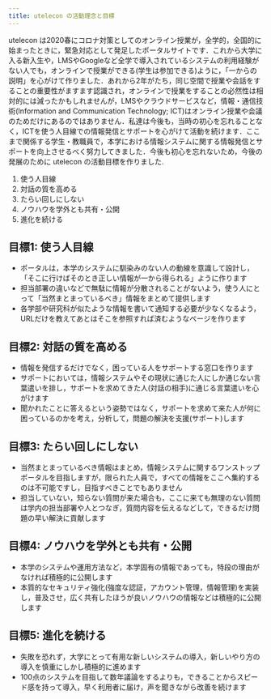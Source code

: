 ```yaml
---
title: utelecon の活動理念と目標
---
```


utelecon は2020春にコロナ対策としてのオンライン授業が，全学的，全国的に始まったときに，緊急対応として発足したポータルサイトです．これから大学に入る新入生や，LMSやGoogleなど全学で導入されているシステムの利用経験がない人でも，オンラインで授業ができる(学生は参加できる)ように，「一からの説明」を心がけて作りました．あれから2年がたち，同じ空間で授業や会話をすることの重要性がますます認識され，オンラインで授業をすることの必然性は相対的には減ったかもしれませんが，LMSやクラウドサービスなど，情報・通信技術(Information and Communication Technology; ICT)はオンライン授業や会議のためだけにあるのではありません．私達は今後も，当時の初心を忘れることなく，ICTを使う人目線での情報発信とサポートを心がけて活動を続けます．ここまで関係する学生・教職員で，本学における情報システムに関する情報発信とサポートを向上させるべく努力してきました．今後も初心を忘れないため，今後の発展のために utelecon の活動目標を作りました.

1. 使う人目線
2. 対話の質を高める
3. たらい回しにしない
4. ノウハウを学外とも共有・公開
5. 進化を続ける

## 目標1: 使う人目線
 - ポータルは，本学のシステムに馴染みのない人の動線を意識して設計し，「そこに行けばそのとき正しい情報が一から得られる」ように作ります
 - 担当部署の違いなどで無駄に情報が分散されることがないよう，使う人にとって「当然まとまっているべき」情報をまとめて提供します
 - 各学部や研究科が似たような情報を書いて通知する必要が少なくなるよう，URLだけを教えてあとはそこを参照すれば済むようなページを作ります

## 目標2: 対話の質を高める
 - 情報を発信するだけでなく，困っている人をサポートする窓口を作ります
 - サポートにおいては，情報システムやその現状に通じた人にしか通じない言葉遣いを排し，サポートを求めてきた人(対話の相手)に通じる言葉遣いを心がけます
 - 聞かれたことに答えるという姿勢ではなく，サポートを求めて来た人が何に困っているのかを考え，分析して，問題の解決を支援(サポート)します

## 目標3: たらい回しにしない
 - 当然まとまっているべき情報はまとめ，情報システムに関するワンストップポータルを目指しますが，限られた人員で，すべての情報をここへ集約するのは不可能ですし，目指すべきことでもありません
 - 担当していない，知らない質問が来た場合も，ここに来ても無理のない質問は学内の担当部署や人とつなぎ，質問内容を伝えるなどして，できるだけ問題の早い解決に貢献します

## 目標4: ノウハウを学外とも共有・公開
 - 本学のシステムや運用方法など，本学固有の情報であっても，特段の理由がなければ積極的に公開します
 - 本質的なセキュリティ強化(強度な認証，アカウント管理，情報管理)を実装し，普及させ，広く共有したほうが良いノウハウの情報などは積極的に公開します

## 目標5: 進化を続ける
 - 失敗を恐れず，大学にとって有用な新しいシステムの導入，新しいやり方の導入を慎重にしかし積極的に進めます
 - 100点のシステムを目指して数年議論をするよりも，できることからスピード感を持って導入，早く利用者に届け，声を聞きながら改善を続けます

